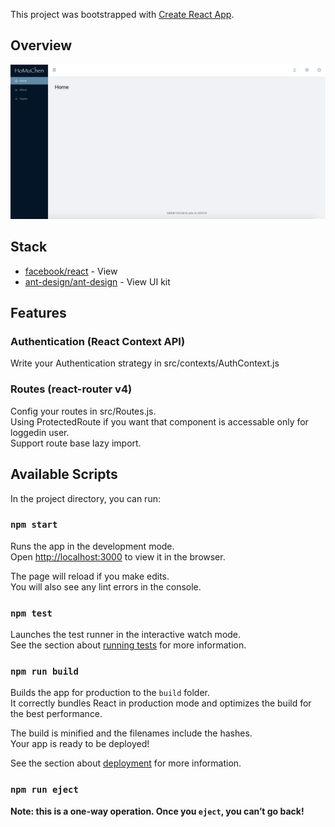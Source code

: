 This project was bootstrapped with [Create React App](https://github.com/facebook/create-react-app).

## Overview

![image](/images/react-boilerplate.png)

## Stack

- [facebook/react](https://github.com/facebook/react) - View
- [ant-design/ant-design](https://github.com/ant-design/ant-design) - View UI kit

## Features

### Authentication (React Context API)

Write your Authentication strategy in src/contexts/AuthContext.js

### Routes (react-router v4)

Config your routes in src/Routes.js.<br>
Using ProtectedRoute if you want that component is accessable only for loggedin user.<br>
Support route base lazy import.

## Available Scripts

In the project directory, you can run:

### `npm start`

Runs the app in the development mode.<br>
Open [http://localhost:3000](http://localhost:3000) to view it in the browser.

The page will reload if you make edits.<br>
You will also see any lint errors in the console.

### `npm test`

Launches the test runner in the interactive watch mode.<br>
See the section about [running tests](https://facebook.github.io/create-react-app/docs/running-tests) for more information.

### `npm run build`

Builds the app for production to the `build` folder.<br>
It correctly bundles React in production mode and optimizes the build for the best performance.

The build is minified and the filenames include the hashes.<br>
Your app is ready to be deployed!

See the section about [deployment](https://facebook.github.io/create-react-app/docs/deployment) for more information.

### `npm run eject`

**Note: this is a one-way operation. Once you `eject`, you can’t go back!**
